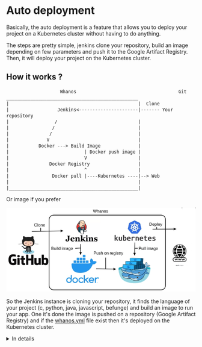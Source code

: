# Auto deployment

Basically, the auto deployment is a feature that allows you to deploy your project on a Kubernetes cluster without having to do anything.

The steps are pretty simple, jenkins clone your repository, build an image depending on few parameters and push it to the Google Artifact Registry. Then, it will deploy your project on the Kubernetes cluster.

## How it works ?

``` ascii
                    Whanos                                      Git
_________________________________________________
|                                                |  Clone
|                  Jenkins<----------------------|------- Your repository  
|                 /                              |
|                /                               |
|               /                                |
|              V                                 |
|           Docker ---> Build Image              |
|                            | Docker push image |
|                            V                   |
|               Docker Registry                  |
|                            ^                   |
|                Docker pull |----Kubernetes ----|--> Web
|                                                |
|________________________________________________|
```
Or image if you prefer 

![auto_deploy](assets/schema.jpg)

So the Jenkins instance is cloning your repository, it finds the language of your project (c, python, java, javascript, befunge) and build an image to run your app. One it's done the image is pushed on a repository (Google Artifact Registry) and if the [whanos.yml](whanosyml_explain.md) file exist then it's deployed on the Kubernetes cluster.

<details>
<summary>In details</summary>
<h2>Jenkins</h2>
<p>Jenkins is auto deployed with configuration as code and job dsl, the jobs are automaticly instancied, you can see the file <a href="https://github.com/Touxooo/whanos/blob/master/jenkins/job_dsl.groovy">job_dsl.groovy</a> to have more details about the jobs. It use scm polling to check if you have changes on your repo. If you have changes or if it's the first time it will run a <a href="https://github.com/Touxooo/whanos/blob/master/jenkins/build.sh">bash script</a>.<br>This bash script detect the language, check if a dockerfile is at the root and build the coresponding image (standalone/base), once it has been build, the image is tagged with the good parameters for her to be pushed on the registry, and once it has been pushed the script detect if a whanos.yml file exist. If the file exists, he calls a <a href="https://github.com/Touxooo/whanos/blob/master/kubernetes/get_deployment.py">python script</a>.<br>This python script generate a deployment file using templates and the values of the whanos.yml file. after that it's just a kubectl apply and the application is now running on kubernetes and accesible if you want it.</p>
</details>